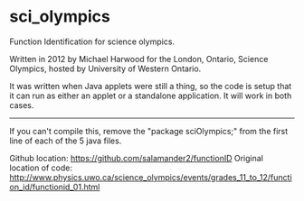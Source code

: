 sci_olympics
============

Function Identification for science olympics.

Written in 2012 by Michael Harwood for the London, Ontario, Science Olympics, hosted by University of Western Ontario.

It was written when Java applets were still a thing, so the code is setup that it can run as either an applet or a standalone application. It will work in both cases.

------------------
If you can't compile this, remove the "package sciOlympics;" from the first line of each of the 5 java files.

Github location: https://github.com/salamander2/functionID
Original location of code: http://www.physics.uwo.ca/science_olympics/events/grades_11_to_12/function_id/functionid_01.html
